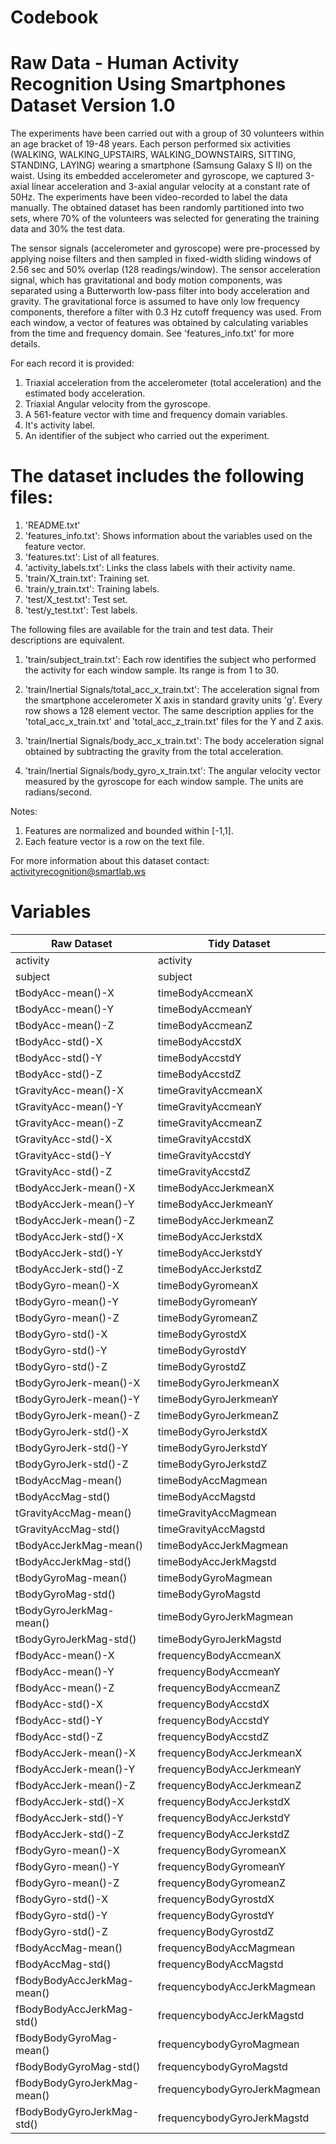 Codebook
========

Raw Data - Human Activity Recognition Using Smartphones Dataset Version 1.0
===========================================================================

The experiments have been carried out with a group of 30 volunteers within an age bracket of 19-48 years. 
Each person performed six activities (WALKING, WALKING_UPSTAIRS, WALKING_DOWNSTAIRS, SITTING, STANDING, 
LAYING) wearing a smartphone (Samsung Galaxy S II) on the waist. Using its embedded accelerometer and 
gyroscope, we captured 3-axial linear acceleration and 3-axial angular velocity at a constant rate of 50Hz.
The experiments have been video-recorded to label the data manually. The obtained dataset has been randomly
partitioned into two sets, where 70% of the volunteers was selected for generating the training data and 
30% the test data. 

The sensor signals (accelerometer and gyroscope) were pre-processed by applying noise filters and then
sampled in fixed-width sliding windows of 2.56 sec and 50% overlap (128 readings/window). The sensor 
acceleration signal, which has gravitational and body motion components, was separated using a Butterworth 
low-pass filter into body acceleration and gravity. The gravitational force is assumed to have only low 
frequency components, therefore a filter with 0.3 Hz cutoff frequency was used. From each window, a vector 
of features was obtained by calculating variables from the time and frequency domain. See 
'features_info.txt' for more details. 

For each record it is provided:

1. Triaxial acceleration from the accelerometer (total acceleration) and the estimated body acceleration.
2. Triaxial Angular velocity from the gyroscope. 
3. A 561-feature vector with time and frequency domain variables. 
4. It's activity label. 
5. An identifier of the subject who carried out the experiment.

The dataset includes the following files:
=========================================

1. 'README.txt'
2. 'features_info.txt': Shows information about the variables used on the feature vector.
3. 'features.txt': List of all features.
4. 'activity_labels.txt': Links the class labels with their activity name.
5. 'train/X_train.txt': Training set.
6. 'train/y_train.txt': Training labels.
7. 'test/X_test.txt': Test set.
8. 'test/y_test.txt': Test labels.

The following files are available for the train and test data. Their descriptions are equivalent. 

1. 'train/subject_train.txt': Each row identifies the subject who performed the activity for each window 
   sample. Its range is from 1 to 30. 
2. 'train/Inertial Signals/total_acc_x_train.txt': The acceleration signal from the smartphone accelerometer
   X axis in standard gravity units 'g'. Every row shows a 128 element vector. The same description applies 
   for the 'total_acc_x_train.txt' and 'total_acc_z_train.txt' files for the Y and Z axis. 

3. 'train/Inertial Signals/body_acc_x_train.txt': The body acceleration signal obtained by subtracting the 
   gravity from the total acceleration. 

4. 'train/Inertial Signals/body_gyro_x_train.txt': The angular velocity vector measured by the gyroscope for 
   each window sample. The units are radians/second. 

Notes: 

1. Features are normalized and bounded within [-1,1].
2. Each feature vector is a row on the text file.

For more information about this dataset contact: activityrecognition@smartlab.ws

Variables
=========

Raw Dataset | Tidy Dataset 
--- | --- 
activity	|				activity
subject		|				subject
tBodyAcc-mean()-X	|		timeBodyAccmeanX
tBodyAcc-mean()-Y	|		timeBodyAccmeanY
tBodyAcc-mean()-Z	|		timeBodyAccmeanZ
tBodyAcc-std()-X	|		timeBodyAccstdX
tBodyAcc-std()-Y	|		timeBodyAccstdY
tBodyAcc-std()-Z	|		timeBodyAccstdZ
tGravityAcc-mean()-X	|	timeGravityAccmeanX
tGravityAcc-mean()-Y	|	timeGravityAccmeanY
tGravityAcc-mean()-Z	|	timeGravityAccmeanZ
tGravityAcc-std()-X		|	timeGravityAccstdX
tGravityAcc-std()-Y		|	timeGravityAccstdY
tGravityAcc-std()-Z		|	timeGravityAccstdZ
tBodyAccJerk-mean()-X	|	timeBodyAccJerkmeanX
tBodyAccJerk-mean()-Y	|	timeBodyAccJerkmeanY
tBodyAccJerk-mean()-Z	|	timeBodyAccJerkmeanZ
tBodyAccJerk-std()-X	|	timeBodyAccJerkstdX
tBodyAccJerk-std()-Y	|	timeBodyAccJerkstdY
tBodyAccJerk-std()-Z	|	timeBodyAccJerkstdZ
tBodyGyro-mean()-X		|	timeBodyGyromeanX
tBodyGyro-mean()-Y		|	timeBodyGyromeanY
tBodyGyro-mean()-Z		|	timeBodyGyromeanZ
tBodyGyro-std()-X		|	timeBodyGyrostdX
tBodyGyro-std()-Y		|	timeBodyGyrostdY
tBodyGyro-std()-Z		|	timeBodyGyrostdZ
tBodyGyroJerk-mean()-X	|	timeBodyGyroJerkmeanX
tBodyGyroJerk-mean()-Y	|	timeBodyGyroJerkmeanY
tBodyGyroJerk-mean()-Z	|	timeBodyGyroJerkmeanZ
tBodyGyroJerk-std()-X	|	timeBodyGyroJerkstdX
tBodyGyroJerk-std()-Y	|	timeBodyGyroJerkstdY
tBodyGyroJerk-std()-Z	|	timeBodyGyroJerkstdZ
tBodyAccMag-mean()		|	timeBodyAccMagmean
tBodyAccMag-std()		|	timeBodyAccMagstd
tGravityAccMag-mean()	|	timeGravityAccMagmean
tGravityAccMag-std()	|	timeGravityAccMagstd
tBodyAccJerkMag-mean()	|	timeBodyAccJerkMagmean
tBodyAccJerkMag-std()	|	timeBodyAccJerkMagstd
tBodyGyroMag-mean()		|	timeBodyGyroMagmean
tBodyGyroMag-std()		|	timeBodyGyroMagstd
tBodyGyroJerkMag-mean()	|	timeBodyGyroJerkMagmean
tBodyGyroJerkMag-std()	|	timeBodyGyroJerkMagstd
fBodyAcc-mean()-X		|	frequencyBodyAccmeanX
fBodyAcc-mean()-Y		|	frequencyBodyAccmeanY
fBodyAcc-mean()-Z		|	frequencyBodyAccmeanZ
fBodyAcc-std()-X		|	frequencyBodyAccstdX
fBodyAcc-std()-Y		|	frequencyBodyAccstdY
fBodyAcc-std()-Z		|	frequencyBodyAccstdZ
fBodyAccJerk-mean()-X	|	frequencyBodyAccJerkmeanX
fBodyAccJerk-mean()-Y	|	frequencyBodyAccJerkmeanY
fBodyAccJerk-mean()-Z	|	frequencyBodyAccJerkmeanZ
fBodyAccJerk-std()-X	|	frequencyBodyAccJerkstdX
fBodyAccJerk-std()-Y	|	frequencyBodyAccJerkstdY
fBodyAccJerk-std()-Z	|	frequencyBodyAccJerkstdZ
fBodyGyro-mean()-X		|	frequencyBodyGyromeanX
fBodyGyro-mean()-Y		|	frequencyBodyGyromeanY
fBodyGyro-mean()-Z		|	frequencyBodyGyromeanZ
fBodyGyro-std()-X		|	frequencyBodyGyrostdX
fBodyGyro-std()-Y		|	frequencyBodyGyrostdY
fBodyGyro-std()-Z		|	frequencyBodyGyrostdZ
fBodyAccMag-mean()		|	frequencyBodyAccMagmean
fBodyAccMag-std()		|	frequencyBodyAccMagstd
fBodyBodyAccJerkMag-mean()	| frequencybodyAccJerkMagmean
fBodyBodyAccJerkMag-std()	| frequencybodyAccJerkMagstd
fBodyBodyGyroMag-mean()		| frequencybodyGyroMagmean
fBodyBodyGyroMag-std()		| frequencybodyGyroMagstd
fBodyBodyGyroJerkMag-mean()	| frequencybodyGyroJerkMagmean
fBodyBodyGyroJerkMag-std()	| frequencybodyGyroJerkMagstd

